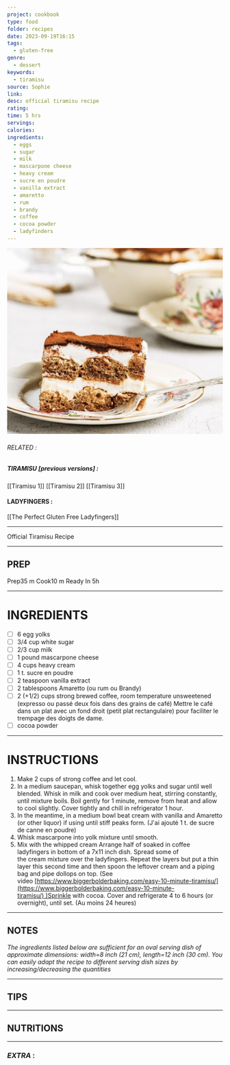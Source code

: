 ```yaml
---
project: cookbook
type: food
folder: recipes
date: 2023-09-19T16:15
tags:
  - gluten-free
genre:
  - dessert
keywords:
  - tiramisu
source: Sophie
link: 
desc: official tiramisu recipe
rating: 
time: 5 hrs
servings: 
calories: 
ingredients:
  - eggs
  - sugar
  - milk
  - mascarpone cheese
  - heavy cream
  - sucre en poudre
  - vanilla extract
  - amaretto
  - rum
  - brandy
  - coffee
  - cocoa powder
  - ladyfinders
---
```


![IMAGE](image_187.png)

###### *RELATED* : 
##### TIRAMISU [previous versions] : 
[[Tiramisu 1]] 
[[Tiramisu 2]]
[[Tiramisu 3]]

#### LADYFINGERS : 
[[The Perfect Gluten Free Ladyfingers]]
 
---
Official Tiramisu Recipe

---
## PREP

Prep35 m Cook10 m Ready In 5h

---
# INGREDIENTS

- [ ] 6 egg yolks
- [ ] 3/4 cup white sugar
- [ ] 2/3 cup milk
- [ ] 1 pound mascarpone cheese
- [ ] 4 cups heavy cream
- [ ] 1 t. sucre en poudre
- [ ] 2 teaspoon vanilla extract
- [ ] 2 tablespoons Amaretto (ou rum ou Brandy)
- [ ] 2 (+1/2) cups strong brewed coffee, room temperature unsweetened (expresso ou passé deux fois dans des grains de café) Mettre le café dans un plat avec un fond droit (petit plat rectangulaire) pour faciliter le trempage des doigts de dame.
- [ ] cocoa powder

---
# INSTRUCTIONS

1. Make 2 cups of strong coffee and let cool.
2. In a medium saucepan, whisk together egg yolks and sugar until well blended. Whisk in milk and cook over medium heat, stirring constantly, until mixture boils. Boil gently for 1 minute, remove from heat and allow to cool slightly. Cover tightly and chill in refrigerator 1 hour. 
3. In the meantime, in a medium bowl beat cream with vanilla and Amaretto (or other liquor) if using until stiff peaks form. (J'ai ajouté 1 t. de sucre de canne en poudre)
4. Whisk mascarpone into yolk mixture until smooth.
5. Mix with the whipped cream Arrange half of soaked in coffee ladyfingers in bottom of a 7x11 inch dish. Spread some of the cream mixture over the ladyfingers. Repeat the layers but put a thin layer this second time and then spoon the leftover cream and a piping bag and pipe dollops on top. (See video [https://www.biggerbolderbaking.com/easy-10-minute-tiramisu/](https://www.biggerbolderbaking.com/easy-10-minute-tiramisu/) )Sprinkle with cocoa. Cover and refrigerate 4 to 6 hours (or overnight), until set. (Au moins 24 heures)

---
## NOTES

_The ingredients listed below are sufficient for an oval serving dish of approximate dimensions: width=8 inch (21 cm), length=12 inch (30 cm). You can easily adapt the recipe to different serving dish sizes by increasing/decreasing the quantities_

---
## TIPS



---
## NUTRITIONS



---
### *EXTRA* :



